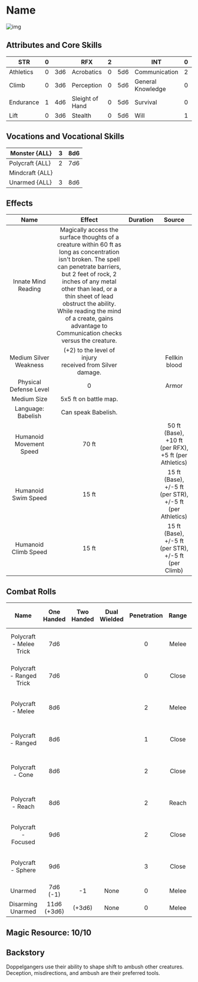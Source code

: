 # Name

![img]()

## Attributes and Core Skills

| STR       |   0   |       | RFX             |   2   |       | INT               |   0   |       |
| --------- | :---: | :---: | --------------- | :---: | :---: | ----------------- | :---: | :---: |
| Athletics |   0   |  3d6  | Acrobatics      |   0   |  5d6  | Communication     |   2   |  5d6  |
| Climb     |   0   |  3d6  | Perception      |   0   |  5d6  | General Knowledge |   0   |  3d6  |
| Endurance |   1   |  4d6  | Sleight of Hand |   0   |  5d6  | Survival          |   0   |  3d6  |
| Lift      |   0   |  3d6  | Stealth         |   0   |  5d6  | Will         |   1   |  4d6  |

## Vocations and Vocational Skills

| Monster {ALL}   |   3   |  8d6  |
| --------------- | :---: | :---: |
| Polycraft {ALL} |   2   |  7d6  |
| Mindcraft {ALL} |       |       |
| Unarmed {ALL}   |   3   |  8d6  |

## Effects

|          Name           |                                                                                                                                                                       Effect                                                                                                                                                                        | Duration |                          Source                          |
| :---------------------: | :-------------------------------------------------------------------------------------------------------------------------------------------------------------------------------------------------------------------------------------------------------------------------------------------------------------------------------------------------: | :------: | :------------------------------------------------------: |
|   Innate Mind Reading   | Magically access the surface thoughts of a creature within 60 ft as long as concentration isn't broken. The spell can penetrate barriers, but 2 feet of rock, 2 inches of any metal other than lead, or a thin sheet of lead obstruct the ability. While reading the mind of a create, gains advantage to Communication checks versus the creature. |          |                                                          |
| Medium Silver Weakness  |                                                                                                                                            (+2) to the level of injury<br />received from Silver damage.                                                                                                                                            |          |                      Fellkin blood                       |
| Physical Defense Level  |                                                                                                                                                                          0                                                                                                                                                                          |          |                          Armor                           |
|       Medium Size       |                                                                                                                                                                5x5 ft on battle map.                                                                                                                                                                |          |                                                          |
|   Language: Babelish    |                                                                                                                                                                 Can speak Babelish.                                                                                                                                                                 |          |                                                          |
| Humanoid Movement Speed |                                                                                                                                                                        70 ft                                                                                                                                                                        |          |  50 ft (Base), +10 ft (per RFX), +5 ft (per Athletics)   |
|   Humanoid Swim Speed   |                                                                                                                                                                        15 ft                                                                                                                                                                        |          | 15 ft (Base), +/-5 ft (per STR), +/-5 ft (per Athletics) |
|  Humanoid Climb Speed   |                                                                                                                                                                        15 ft                                                                                                                                                                        |          |   15 ft (Base), +/-5 ft (per STR), +/-5 ft (per Climb)   |

## Combat Rolls

|           Name           | One<br />Handed  | Two<br />Handed | Dual<br />Wielded | Penetration | Range |      Damage<br />Types       | Engageable<br />Opponents | Area Of<br />Effect | Resource<br />Class |
| :----------------------: | :--------------: | :-------------: | :---------------: | :---------: | :---: | :--------------------------: | :-----------------------: | :-----------------: | :-----------------: |
| Polycraft - Melee Trick  |       7d6        |                 |                   |      0      | Melee | Slash, Bludgeon, Hew, Pierce |           Rapid           |                     |        None         |
| Polycraft - Ranged Trick |       7d6        |                 |                   |      0      | Close | Slash, Bludgeon, Hew, Pierce |         Standard          |                     |        None         |
|    Polycraft - Melee     |       8d6        |                 |                   |      2      | Melee | Slash, Bludgeon, Hew, Pierce |           Rapid           |                     |      1 (Fellblood)      |
|    Polycraft - Ranged    |       8d6        |                 |                   |      1      | Close | Slash, Bludgeon, Hew, Pierce |         Standard          |                     |      1 (Fellblood)      |
|     Polycraft - Cone     |       8d6        |                 |                   |      2      | Close | Slash, Bludgeon, Hew, Pierce |          Focused          |        Cone         |      1 (Fellblood)      |
|    Polycraft - Reach     |       8d6        |                 |                   |      2      | Reach | Slash, Bludgeon, Hew, Pierce |           Rapid           |                     |      1 (Fellblood)      |
|   Polycraft - Focused    |       9d6        |                 |                   |      2      | Close | Slash, Bludgeon, Hew, Pierce |          Focused          |                     |      1 (Fellblood)      |
|    Polycraft - Sphere    |       9d6        |                 |                   |      3      | Close | Slash, Bludgeon, Hew, Pierce |          Focused          |       Sphere        |      2 (Fellblood)      |
|         Unarmed          |  7d6<br />(-1)   |       -1        |       None        |      0      | Melee |           Bludgeon           |           Rapid           |        None         |        None         |
|    Disarming Unarmed     | 11d6<br />(+3d6) |     (+3d6)      |       None        |      0      | Melee |           Bludgeon           |           Rapid           |        None         |        None         |

## Magic Resource: 10/10

## Backstory

Doppelgangers use their ability to shape shift to ambush other creatures. Deception, misdirections, and ambush are their preferred tools.
